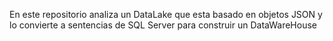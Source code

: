 En este repositorio analiza un DataLake que esta basado en objetos JSON y lo convierte a sentencias de SQL Server para construir un DataWareHouse
